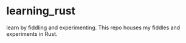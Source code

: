 learning_rust
=============

 learn by fiddling and experimenting. This repo houses my fiddles and experiments in Rust.
